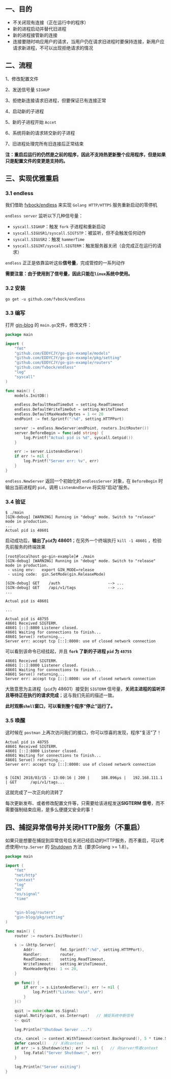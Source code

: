 ## 一、目的

- 不关闭现有连接（正在运行中的程序）
- 新的进程启动并替代旧进程
- 新的进程接管新的连接
- 连接要随时响应用户的请求，当用户仍在请求旧进程时要保持连接，新用户应请求新进程，不可以出现拒绝请求的情况

## 二、流程

1、修改配置文件

2、发送信号量 `SIGHUP`

3、拒绝新连接请求旧进程，但要保证已有连接正常

4、启动新的子进程

5、新的子进程开始 `Accet`

6、系统将新的请求转交新的子进程

7、旧进程处理完所有旧连接后正常结束

**注：重启后运行的仍然是之前的程序，因此不支持热更新整个应用程序，但是如果只是配置文件的变更是支持的。**

## 三、实现优雅重启

### 3.1 endless

我们借助 [fvbock/endless](https://github.com/fvbock/endless) 来实现 `Golang HTTP/HTTPS` 服务重新启动的零停机

`endless server` 监听以下几种信号量：

- `syscall.SIGHUP`：触发 `fork` 子进程和重新启动
- `syscall.SIGUSR1/syscall.SIGTSTP`：被监听，但不会触发任何动作
- `syscall.SIGUSR2`：触发 `hammerTime`
- `syscall.SIGINT/syscall.SIGTERM`：触发服务器关闭（会完成正在运行的请求）

`endless` 正正是依靠监听这些**信号量**，完成管控的一系列动作



**需要注意：由于使用到了信号量，因此只能在`linux`系统中使用。**

### 3.2 安装

```
go get -u github.com/fvbock/endless
```

### 3.3 编写

打开 [gin-blog](https://github.com/EDDYCJY/go-gin-example) 的 `main.go`文件，修改文件：

```go
package main

import (
	"fmt"
	"github.com/EDDYCJY/go-gin-example/models"
	"github.com/EDDYCJY/go-gin-example/pkg/setting"
	"github.com/EDDYCJY/go-gin-example/routers"
	"github.com/fvbock/endless"
	"log"
	"syscall"
)

func main() {
	models.InitDB()

	endless.DefaultReadTimeOut = setting.ReadTimeout
	endless.DefaultWriteTimeOut = setting.WriteTimeout
	endless.DefaultMaxHeaderBytes = 1 << 20
	endPoint := fmt.Sprintf(":%d", setting.HTTPPort)

	server := endless.NewServer(endPoint, routers.InitRouter())
	server.BeforeBegin = func(add string) {
		log.Printf("Actual pid is %d", syscall.Getpid())
	}

	err := server.ListenAndServe()
	if err != nil {
		log.Printf("Server err: %v", err)
	}
}
```

`endless.NewServer` 返回一个初始化的 `endlessServer` 对象，在 `BeforeBegin` 时输出当前进程的 `pid`，调用 `ListenAndServe` 将实际“启动”服务。

### 3.4 验证

```shell
$ ./main
[GIN-debug] [WARNING] Running in "debug" mode. Switch to "release" mode in production.
...
Actual pid is 48601
```

启动成功后，**输出了`pid`为 48601**；在另外一个终端执行 `kill -1 48601` ，检验先前服务的终端效果

```shell
[root@localhost go-gin-example]# ./main
[GIN-debug] [WARNING] Running in "debug" mode. Switch to "release" mode in production.
 - using env:   export GIN_MODE=release
 - using code:  gin.SetMode(gin.ReleaseMode)

[GIN-debug] GET    /auth                     --> ...
[GIN-debug] GET    /api/v1/tags              --> ...
...

Actual pid is 48601

...

Actual pid is 48755
48601 Received SIGTERM.
48601 [::]:8000 Listener closed.
48601 Waiting for connections to finish...
48601 Serve() returning...
Server err: accept tcp [::]:8000: use of closed network connection
```

可以看到该命令已经挂起，并且 **`fork` 了新的子进程 `pid` 为 `48755`**

```shell
48601 Received SIGTERM.
48601 [::]:8000 Listener closed.
48601 Waiting for connections to finish...
48601 Serve() returning...
Server err: accept tcp [::]:8000: use of closed network connection
```

大致意思为主进程（`pid`为 48601）接受到 `SIGTERM` 信号量，**关闭主进程的监听并且等待正在执行的请求完成**；这与我们先前的描述一致。

**此时观察`shell`窗口，可以看到整个程序“停止”运行了。**

### 3.5 唤醒

这时候在 `postman` 上再次访问我们的接口，你可以惊喜的发现，程序“复活”了！

```
Actual pid is 48755
48601 Received SIGTERM.
48601 [::]:8000 Listener closed.
48601 Waiting for connections to finish...
48601 Serve() returning...
Server err: accept tcp [::]:8000: use of closed network connection


$ [GIN] 2018/03/15 - 13:00:16 | 200 |     188.096µs |   192.168.111.1 | GET      /api/v1/tags...
```

这就完成了一次正向的流转了

每次更新发布、或者修改配置文件等，只需要给该进程发送**SIGTERM 信号**，而不需要强制结束应用，是多么便捷又安全的事！



## 四、捕捉异常信号并关闭HTTP服务（不重启）

如果只是想要在捕捉到异常信号后关闭已经启动的HTTP服务，而不重启，可以考虑使用`http.Server` 的 [Shutdown](https://golang.org/pkg/net/http/#Server.Shutdown) 方法（要求Golang >= 1.8）。

```go
package main

import (
    "fmt"
    "net/http"
    "context"
    "log"
    "os"
    "os/signal"
    "time"


    "gin-blog/routers"
    "gin-blog/pkg/setting"
)

func main() {
    router := routers.InitRouter()

    s := &http.Server{
        Addr:           fmt.Sprintf(":%d", setting.HTTPPort),
        Handler:        router,
        ReadTimeout:    setting.ReadTimeout,
        WriteTimeout:   setting.WriteTimeout,
        MaxHeaderBytes: 1 << 20,
    }

    go func() {
        if err := s.ListenAndServe(); err != nil {
            log.Printf("Listen: %s\n", err)
        }
    }()

    quit := make(chan os.Signal)   
    signal.Notify(quit, os.Interrupt)   // 捕捉系统中断信号
    <- quit

    log.Println("Shutdown Server ...")

    ctx, cancel := context.WithTimeout(context.Background(), 5 * time.Second)  //创建带计时器的context
    defer cancel()   // 关闭context
    if err := s.Shutdown(ctx); err != nil {   // 向server传递context
        log.Fatal("Server Shutdown:", err)
    }

    log.Println("Server exiting")
}
```

